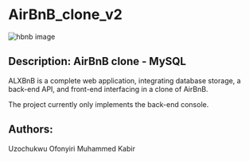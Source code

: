 # AirBnB_clone_v2

![hbnb image](https://user-images.githubusercontent.com/110994658/226043604-ce42cb1b-cdc0-442f-9601-7c7fbad0b82c.png)

## Description: AirBnB clone - MySQL
ALXBnB is a complete web application, integrating database storage, a back-end API, and front-end interfacing in a clone of AirBnB.

The project currently only implements the back-end console.

## Authors:
Uzochukwu Ofonyiri
Muhammed Kabir

